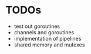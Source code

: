 # TODOs

* test out goroutines
* channels and goroutines
* implementation of pipelines
* shared memory and mutexes